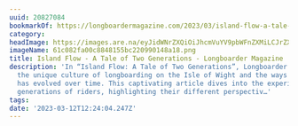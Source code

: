 ```yaml
---
uuid: 20827084
bookmarkOf: https://longboardermagazine.com/2023/03/island-flow-a-tale-of-two-generations/
category: 
headImage: https://images.are.na/eyJidWNrZXQiOiJhcmVuYV9pbWFnZXMiLCJrZXkiOiIyMDgyNzA4NC9vcmlnaW5hbF82MWMwODJmYTAwYzg4NDgxNTViYzIyMDk5MDE0OGExOC5wbmciLCJlZGl0cyI6eyJyZXNpemUiOnsid2lkdGgiOjEyMDAsImhlaWdodCI6MTIwMCwiZml0IjoiaW5zaWRlIiwid2l0aG91dEVubGFyZ2VtZW50Ijp0cnVlfSwid2VicCI6eyJxdWFsaXR5Ijo5MH0sImpwZWciOnsicXVhbGl0eSI6OTB9LCJyb3RhdGUiOm51bGx9fQ==?bc=0
imageName: 61c082fa00c8848155bc220990148a18.png
title: Island Flow - A Tale of Two Generations - Longboarder Magazine
description: 'In “Island Flow: A Tale of Two Generations”, Longboarder Magazine explores
  the unique culture of longboarding on the Isle of Wight and the ways in which it
  has evolved over time. This captivating article dives into the experiences of two
  generations of riders, highlighting their different perspectiv…'
tags: 
date: '2023-03-12T12:24:04.247Z'
---
```

